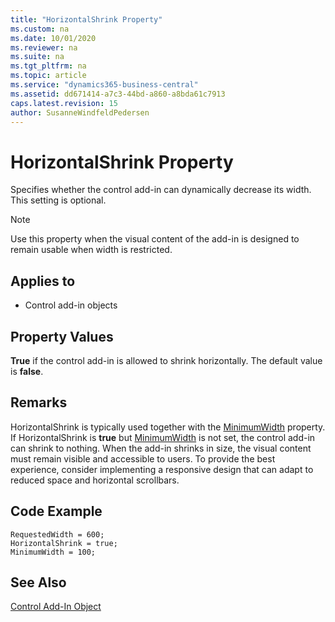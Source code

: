 ```yaml
---
title: "HorizontalShrink Property"
ms.custom: na
ms.date: 10/01/2020
ms.reviewer: na
ms.suite: na
ms.tgt_pltfrm: na
ms.topic: article
ms.service: "dynamics365-business-central"
ms.assetid: dd671414-a7c3-44bd-a860-a8bda61c7913
caps.latest.revision: 15
author: SusanneWindfeldPedersen
---
```


 

# HorizontalShrink Property

Specifies whether the control add-in can dynamically decrease its width. This setting is optional.

> [!NOTE]
> Use this property when the visual content of the add-in is designed to remain usable when width is restricted.

## Applies to
- Control add-in objects
    
## Property Values
**True** if the control add-in is allowed to shrink horizontally. The default value is **false**.

## Remarks
HorizontalShrink is typically used together with the [MinimumWidth](devenv-minimumwidth-property.md) property. If HorizontalShrink is **true** but [MinimumWidth](devenv-minimumwidth-property.md) is not set, the control add-in can shrink to nothing.
When the add-in shrinks in size, the visual content must remain visible and accessible to users. To provide the best experience, consider implementing a responsive design that can adapt to reduced space and horizontal scrollbars.

## Code Example
```
RequestedWidth = 600;
HorizontalShrink = true;
MinimumWidth = 100;

```  

## See Also  
[Control Add-In Object](../devenv-control-addin-object.md)   
 